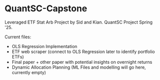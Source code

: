 # QuantSC-Capstone
Leveraged ETF Stat Arb Project by Sid and Kian. QuantSC Project Spring '25.


Current files:
- OLS Regression Implementation
- ETF web scraper (connect to OLS Regression later to identify portfolio ETFs)
- Final paper + other paper with potential insights on overnight returns
- Dynamic Allocation Planning (ML Files and modelling will go here, currently empty)

